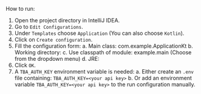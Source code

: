 How to run:
1. Open the project directory in IntelliJ IDEA.
2. Go to `Edit Configurations`.
3. Under `Templates` choose `Application` (You can also choose `Kotlin`).
4. Click on `Create configuration`.
5. Fill the configuration form:
    a. Main class: com.example.ApplicationKt
    b. Working directory: <your working directory>
    c. Use classpath of module: example.main (Choose from the dropdown menu)
    d. JRE: <choose your JRE>
6. Click `OK`.
7. A `TBA_AUTH_KEY` environment variable is needed:
    a. Either create an `.env` file containing: `TBA_AUTH_KEY=<your api key>`
    b. Or add an environment variable `TBA_AUTH_KEY=<your api key>` to the run configuration manually.
